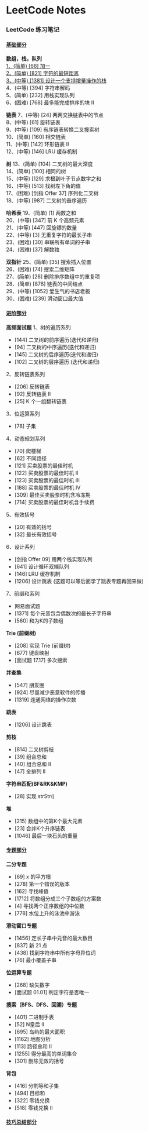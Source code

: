 # LeetCode Notes
### LeetCode 练习笔记

#### [基础部分](https://github.com/yrylalala/LeetCodeNotes/blob/main/basic/basic.md)
  **数组，栈，队列**  
  [1、(简单) [66] 加一](https://github.com/yrylalala/LeetCodeNotes/blob/main/basic/1%E3%80%81(%E7%AE%80%E5%8D%95)%2066.%20%E5%8A%A0%E4%B8%80.md)  
  [2、(简单) [821] 字符的最短距离](https://github.com/yrylalala/LeetCodeNotes/blob/main/basic/2%E3%80%81(%E7%AE%80%E5%8D%95)%20821.%20%E5%AD%97%E7%AC%A6%E7%9A%84%E6%9C%80%E7%9F%AD%E8%B7%9D%E7%A6%BB.md)  
  [3、(中等) [1381] 设计一个支持增量操作的栈](https://github.com/yrylalala/LeetCodeNotes/blob/main/basic/3%E3%80%81(%E4%B8%AD%E7%AD%89)%201381.%E8%AE%BE%E8%AE%A1%E4%B8%80%E4%B8%AA%E6%94%AF%E6%8C%81%E5%A2%9E%E9%87%8F%E6%93%8D%E4%BD%9C%E7%9A%84%E6%A0%88.md)  
  4、(中等) [394] 字符串解码  
  5、(简单) [232] 用栈实现队列  
  6、(困难) [768] 最多能完成排序的块 II  
  
  **链表**
  7、(中等) [24] 两两交换链表中的节点  
  8、(中等) [61] 旋转链表  
  9、(中等) [109] 有序链表转换二叉搜索树  
  10、(简单) [160] 相交链表  
  11、(中等) [142] 环形链表 II  
  12、(中等) [146] LRU 缓存机制  
  
  **树**
  13、(简单) [104] 二叉树的最大深度  
  14、(简单) [100] 相同的树  
  15、(中等) [129] 求根到叶子节点数字之和  
  16、(中等) [513] 找树左下角的值  
  17、(困难) [剑指 Offer 37] 序列化二叉树  
  18、(中等) [987] 二叉树的垂序遍历  
  
  **哈希表**
  19、(简单) [1] 两数之和  
  20、(中等) [347] 前 K 个高频元素  
  21、(中等) [447] 回旋镖的数量  
  22、(中等) [3] 无重复字符的最长子串  
  23、(困难) [30] 串联所有单词的子串  
  24、(困难) [37] 解数独  
  
  **双指针**
  25、(简单) [35] 搜索插入位置  
  26、(困难) [74] 搜索二维矩阵  
  27、(简单) [26] 删除排序数组中的重复项  
  28、(简单) [876] 链表的中间结点  
  29、(中等) [1052] 爱生气的书店老板  
  30、(困难) [239] 滑动窗口最大值  


#### [进阶部分](https://github.com/yrylalala/LeetCodeNotes/blob/main/advanced/advanced.md)

**高频面试题**
1、树的遍历系列
- [144] 二叉树的前序遍历(迭代和递归)
- [94] 二叉树的中序遍历(迭代和递归)
- [145] 二叉树的后序遍历(迭代和递归)
- [102] 二叉树的层序遍历 (迭代和递归)

2、反转链表系列
- [206] 反转链表
- [92] 反转链表 II
- [25] K 个一组翻转链表
    
3、位运算系列
- [78] 子集
    
4、动态规划系列
- [70] 爬楼梯
- [62] 不同路径
- [121] 买卖股票的最佳时机
- [122] 买卖股票的最佳时机 II
- [123] 买卖股票的最佳时机 III
- [188] 买卖股票的最佳时机 IV
- [309] 最佳买卖股票时机含冷冻期
- [714] 买卖股票的最佳时机含手续费

5、有效括号
- [20] 有效的括号
- [32] 最长有效括号

6、设计系列
- [剑指 Offer 09] 用两个栈实现队列
- [641] 设计循环双端队列
- [146] LRU 缓存机制
- [1206] 设计跳表 (这题可以等后面学了跳表专题再回来做)

7、前缀和系列
- 网易面试题
- [1371] 每个元音包含偶数次的最长子字符串
- [560] 和为K的子数组

**Trie (前缀树)**
- [208] 实现 Trie (前缀树)
- [677] 键盘映射
- [面试题 17.17] 多次搜索
  
**并查集**
- [547] 朋友圈
- [924] 尽量减少恶意软件的传播
- [1319] 连通网络的操作次数

**跳表**
- [1206] 设计跳表

**剪枝**
- [814] 二叉树剪枝
- [39] 组合总和
- [40] 组合总和 II
- [47] 全排列 II

**字符串匹配(BF&RK&KMP)**
- [28] 实现 strStr()

**堆**
- [215] 数组中的第K个最大元素
- [23] 合并K个升序链表
- [1046] 最后一块石头的重量

#### [专题部分](https://github.com/yrylalala/LeetCodeNotes/blob/main/topic/topic.md)
**二分专题**
- [69] x 的平方根
- [278] 第一个错误的版本
- [162] 寻找峰值
- [1712] 将数组分成三个子数组的方案数
- [4] 寻找两个正序数组的中位数
- [778] 水位上升的泳池中游泳

**滑动窗口专题**
- [1456] 定长子串中元音的最大数目
- [837] 新 21 点
- [438] 找到字符串中所有字母异位词
- [76] 最小覆盖子串

**位运算专题**
- [268] 缺失数字
- [面试题 01.01] 判定字符是否唯一

**搜索（BFS、DFS、回溯）专题**
- [401] 二进制手表
- [52] N皇后 II
- [695] 岛屿的最大面积
- [1162] 地图分析
- [113] 路径总和 II
- [1255] 得分最高的单词集合
- [301] 删除无效的括号

**背包**
- [416] 分割等和子集
- [494] 目标和
- [322] 零钱兑换
- [518] 零钱兑换 II


#### [技巧总结部分](https://github.com/yrylalala/LeetCodeNotes/blob/main/skills/skills.md)